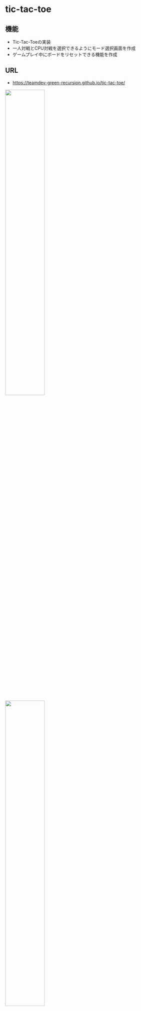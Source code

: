 # tic-tac-toe

## 機能
- Tic-Tac-Toeの実装
- 一人対戦とCPU対戦を選択できるようにモード選択画面を作成
- ゲームプレイ中にボードをリセットできる機能を作成

## URL
- https://teamdev-green-recursion.github.io/tic-tac-toe/


<img src="https://user-images.githubusercontent.com/78358092/222948393-66aa4280-efcc-47a0-ac30-32c3a08fa1fd.png" width="50%">
<img src="https://user-images.githubusercontent.com/78358092/222948509-f8ffba06-1a67-4fbe-a768-7d64d976c0eb.png" width="50%">
<img src="https://user-images.githubusercontent.com/78358092/222948518-85ec79c8-d02f-4d2b-a857-da138bdfc8cf.png" width="50%">
